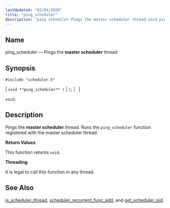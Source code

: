 ```yaml
---
lastUpdated: "02/04/2020"
title: "ping_scheduler"
description: "ping scheduler Pings the master scheduler thread void ping scheduler void Pings the master scheduler thread Runs the ping scheduler function registered with the master scheduler thread This function returns void It is legal to call this function in any thread is scheduler thread scheduler recurrent func add and get..."
---
```


<a name="apis.ping_scheduler"></a> 
## Name

ping_scheduler — Pings the **master scheduler**           thread

## Synopsis

`#include "scheduler.h"`

| `void **ping_scheduler** (` | `)`; |   |

`void`;<a name="idp58842832"></a> 
## Description

Pings the **master scheduler**           thread. Runs the `ping_scheduler` function registered with the master scheduler thread.

**<a name="idp58845248"></a> Return Values**

This function returns `void`.

**<a name="idp58846608"></a> Threading**

It is legal to call this function in any thread.

<a name="idp58847712"></a> 
## See Also

[is_scheduler_thread](/momentum/3/3-api/apis-is-scheduler-thread), [scheduler_recurrent_func_add](/momentum/3/3-api/apis-scheduler-recurrent-func-add), and [get_scheduler_pid](/momentum/3/3-api/apis-get-scheduler-pid).